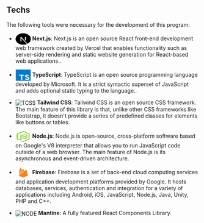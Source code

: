 
## Techs

The following tools were necessary for the development of this program:

- <img align="center" alt="NEXT" height="30" width="40" src="https://raw.githubusercontent.com/devicons/devicon/master/icons/nextjs/nextjs-original.svg"> **Next.js**: Next.js is an open source React front-end development web framework created by Vercel that enables functionality such as server-side rendering and static website generation for React-based web applications..

- <img align="center" alt="TS" height="30" width="40" src="https://raw.githubusercontent.com/devicons/devicon/master/icons/typescript/typescript-original.svg"> **TypeScript**: TypeScript is an open source programming language developed by Microsoft. It is a strict syntactic superset of JavaScript and adds optional static typing to the language..

- <img align="center" alt="TCSS" height="30" width="30" src="https://upload.wikimedia.org/wikipedia/commons/d/d5/Tailwind_CSS_Logo.svg"> **Tailwind CSS**: Tailwind CSS is an open source CSS framework. The main feature of this library is that, unlike other CSS frameworks like Bootstrap, it doesn't provide a series of predefined classes for elements like buttons or tables.

- <img align="center" alt="NODE" height="30" width="40" src="https://raw.githubusercontent.com/devicons/devicon/master/icons/nodejs/nodejs-original.svg"> **Node.js**: Node.js is open-source, cross-platform software based on Google's V8 interpreter that allows you to run JavaScript code outside of a web browser. The main feature of Node.js is its asynchronous and event-driven architecture.

-  <img align="center" alt="NODE" height="30" width="40" src="https://github.com/devicons/devicon/blob/master/icons/firebase/firebase-plain.svg"> **Firebase**: Firebase is a set of back-end cloud computing services and application development platforms provided by Google. It hosts databases, services, authentication and integration for a variety of applications including Android, iOS, JavaScript, Node.js, Java, Unity, PHP and C++.

-  <img align="center" alt="NODE" height="30" width="30" src="https://seeklogo.com/images/M/mantine-logo-235E19C978-seeklogo.com.png"> **Mantine**: A fully featured React Components Library.
